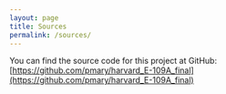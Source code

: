 ```yaml
---
layout: page
title: Sources
permalink: /sources/
---
```


You can find the source code for this project at GitHub:
[https://github.com/pmary/harvard_E-109A_final](https://github.com/pmary/harvard_E-109A_final)
